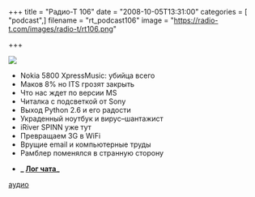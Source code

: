 +++
title = "Радио-Т 106"
date = "2008-10-05T13:31:00"
categories = [ "podcast",]
filename = "rt_podcast106"
image = "https://radio-t.com/images/radio-t/rt106.png"

+++

![](https://radio-t.com/images/radio-t/rt106.png)

- Nokia 5800 XpressMusic: убийца всего
- Маков 8% но ITS грозят закрыть
- Что нас ждет по версии MS
- Читалка с подсветкой от Sony
- Выход Python 2.6 и его радости
- Украденный ноутбук и вирус–шантажист
- iRiver SPINN уже тут
- Превращаем 3G в WiFi
- Врущие email и компьютерные труды
- Рамблер поменялся в странную сторону

* **_ [Лог чата](http://chat.radio-t.com/logs/radio-t-106.html)_**

[аудио](https://cdn.radio-t.com/rt_podcast106.mp3)
<audio src="https://cdn.radio-t.com/rt_podcast106.mp3" preload="none"></audio>